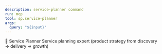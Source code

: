 ```yaml
---
description: service-planner command
run: mcp
tool: sp.service-planner
args:
  query: "${input}"
---
```


🧭 Service Planner
Service planning expert (product strategy from discovery → delivery → growth)
